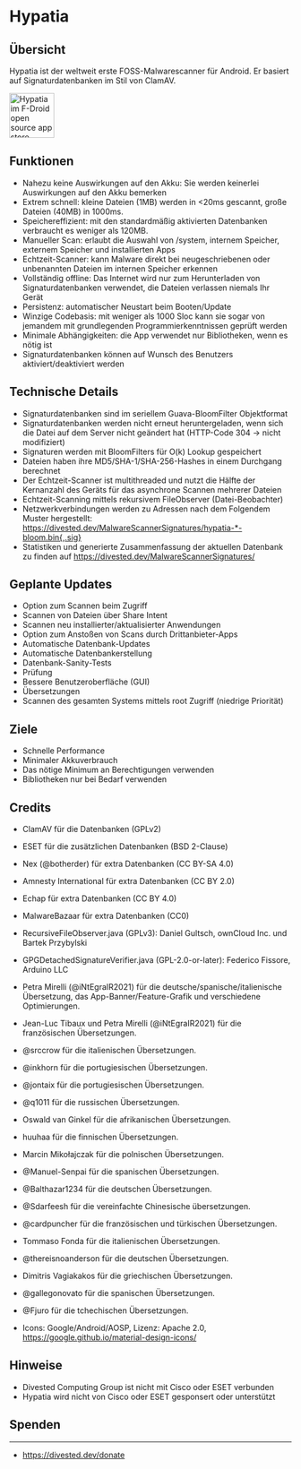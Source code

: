 Hypatia
=======

Übersicht
--------
Hypatia ist der weltweit erste FOSS-Malwarescanner für Android. Er basiert auf Signaturdatenbanken im Stil von ClamAV.

[<img src="https://fdroid.gitlab.io/artwork/badge/get-it-on.png"
     alt="Hypatia im F-Droid open source app store"
     height="80">](https://f-droid.org/packages/us.spotco.malwarescanner/)

Funktionen
--------
- Nahezu keine Auswirkungen auf den Akku: Sie werden keinerlei Auswirkungen auf den Akku bemerken
- Extrem schnell: kleine Dateien (1MB) werden in <20ms gescannt, große Dateien (40MB) in 1000ms.
- Speichereffizient: mit den standardmäßig aktivierten Datenbanken verbraucht es weniger als 120MB.
- Manueller Scan: erlaubt die Auswahl von /system, internem Speicher, externem Speicher und installierten Apps
- Echtzeit-Scanner: kann Malware direkt bei neugeschriebenen oder unbenannten Dateien im internen Speicher erkennen
- Vollständig offline: Das Internet wird nur zum Herunterladen von Signaturdatenbanken verwendet, die Dateien verlassen niemals Ihr Gerät
- Persistenz: automatischer Neustart beim Booten/Update
- Winzige Codebasis: mit weniger als 1000 Sloc kann sie sogar von jemandem mit grundlegenden Programmierkenntnissen geprüft werden
- Minimale Abhängigkeiten: die App verwendet nur Bibliotheken, wenn es nötig ist
- Signaturdatenbanken können auf Wunsch des Benutzers aktiviert/deaktiviert werden

Technische Details
------------------
- Signaturdatenbanken sind im seriellem Guava-BloomFilter Objektformat
- Signaturdatenbanken werden nicht erneut heruntergeladen, wenn sich die Datei auf dem Server nicht geändert hat (HTTP-Code 304 -> nicht modifiziert)
- Signaturen werden mit BloomFilters für O(k) Lookup gespeichert
- Dateien haben ihre MD5/SHA-1/SHA-256-Hashes in einem Durchgang berechnet
- Der Echtzeit-Scanner ist multithreaded und nutzt die Hälfte der Kernanzahl des Geräts für das asynchrone Scannen mehrerer Dateien
- Echtzeit-Scanning mittels rekursivem FileObserver (Datei-Beobachter)
- Netzwerkverbindungen werden zu Adressen nach dem Folgendem Muster hergestellt: https://divested.dev/MalwareScannerSignatures/hypatia-*-bloom.bin{,.sig}
- Statistiken und generierte Zusammenfassung der aktuellen Datenbank zu finden auf https://divested.dev/MalwareScannerSignatures/

Geplante Updates
----------------
- Option zum Scannen beim Zugriff
- Scannen von Dateien über Share Intent
- Scannen neu installierter/aktualisierter Anwendungen
- Option zum Anstoßen von Scans durch Drittanbieter-Apps
- Automatische Datenbank-Updates
- Automatische Datenbankerstellung
- Datenbank-Sanity-Tests
- Prüfung
- Bessere Benutzeroberfläche (GUI)
- Übersetzungen
- Scannen des gesamten Systems mittels root Zugriff (niedrige Priorität)

Ziele
-----
- Schnelle Performance
- Minimaler Akkuverbrauch
- Das nötige Minimum an Berechtigungen verwenden
- Bibliotheken nur bei Bedarf verwenden

Credits
-------
- ClamAV für die Datenbanken (GPLv2)
- ESET für die zusätzlichen Datenbanken (BSD 2-Clause)
- Nex (@botherder) für extra Datenbanken (CC BY-SA 4.0)
- Amnesty International für extra Datenbanken (CC BY 2.0)
- Echap für extra Datenbanken (CC BY 4.0)
- MalwareBazaar für extra Datenbanken (CC0)
- RecursiveFileObserver.java (GPLv3): Daniel Gultsch, ownCloud Inc. und Bartek Przybylski
- GPGDetachedSignatureVerifier.java (GPL-2.0-or-later): Federico Fissore, Arduino LLC
- Petra Mirelli (@iNtEgraIR2021) für die deutsche/spanische/italienische Übersetzung, das App-Banner/Feature-Grafik und verschiedene Optimierungen.
- Jean-Luc Tibaux und Petra Mirelli (@iNtEgraIR2021) für die französischen Übersetzungen.
- @srccrow für die italienischen Übersetzungen.
- @inkhorn für die portugiesischen Übersetzungen.
- @jontaix für die portugiesischen Übersetzungen.
- @q1011 für die russischen Übersetzungen.
- Oswald van Ginkel für die afrikanischen Übersetzungen.
- huuhaa für die finnischen Übersetzungen.
- Marcin Mikołajczak für die polnischen Übersetzungen.
- @Manuel-Senpai für die spanischen Übersetzungen.
- @Balthazar1234 für die deutschen Übersetzungen.
- @Sdarfeesh für die vereinfachte Chinesische übersetzungen.
- @cardpuncher für die französischen und türkischen Übersetzungen.
- Tommaso Fonda für die italienischen Übersetzungen.
- @thereisnoanderson für die deutschen Übersetzungen.
- Dimitris Vagiakakos für die griechischen Übersetzungen.
- @gallegonovato für die spanischen Übersetzungen.
- @Fjuro für die tchechischen Übersetzungen.

- Icons: Google/Android/AOSP, Lizenz: Apache 2.0, https://google.github.io/material-design-icons/

Hinweise
-------
- Divested Computing Group ist nicht mit Cisco oder ESET verbunden
- Hypatia wird nicht von Cisco oder ESET gesponsert oder unterstützt

Spenden
-------
-------
- https://divested.dev/donate
